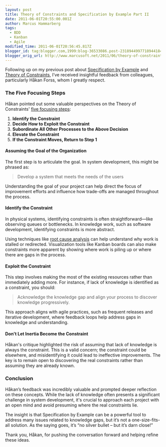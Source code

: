 ```yaml
---
layout: post
title: Theory of Constraints and Specification by Example Part II
date: 2011-06-01T20:55:00.001Z
author: Marcus Hammarberg
tags:
  - BDD
  - Kanban
  - Agile
modified_time: 2011-06-01T20:56:45.817Z
blogger_id: tag:blogger.com,1999:blog-36533086.post-2318944997718944184
blogger_orig_url: http://www.marcusoft.net/2011/06/theory-of-constraints-and-specification.html
---
```


Following up on my previous post about [Specification by Example](http://specificationbyexample.com/) and [Theory of Constraints](http://en.wikipedia.org/wiki/Theory_of_Constraints), I’ve received insightful feedback from colleagues, particularly Håkan Forss, whom I greatly respect.

### The Five Focusing Steps

Håkan pointed out some valuable perspectives on the Theory of Constraints' [five focusing steps](http://en.wikipedia.org/wiki/Theory_of_Constraints#The_five_focusing_steps):

1. **Identify the Constraint**
2. **Decide How to Exploit the Constraint**
3. **Subordinate All Other Processes to the Above Decision**
4. **Elevate the Constraint**
5. **If the Constraint Moves, Return to Step 1**

#### **Assuming the Goal of the Organization**

The first step is to articulate the goal. In system development, this might be phrased as:

> Develop a system that meets the needs of the users

Understanding the goal of your project can help direct the focus of improvement efforts and influence how trade-offs are managed throughout the process.

#### **Identify the Constraint**

In physical systems, identifying constraints is often straightforward—like observing queues or bottlenecks. In knowledge work, such as software development, identifying constraints is more abstract. 

Using techniques like [root cause analysis](http://en.wikipedia.org/wiki/Root_cause_analysis) can help understand why work is stalled or redirected. Visualization tools like Kanban boards can also make constraints more apparent by showing where work is piling up or where there are gaps in the process.

#### **Exploit the Constraint**

This step involves making the most of the existing resources rather than immediately adding more. For instance, if lack of knowledge is identified as a constraint, you should:

> Acknowledge the knowledge gap and align your process to discover knowledge progressively.

This approach aligns with agile practices, such as frequent releases and iterative development, where feedback loops help address gaps in knowledge and understanding.

#### **Don't Let Inertia Become the Constraint**

Håkan's critique highlighted the risk of assuming that lack of knowledge is always the constraint. This is a valid concern; the constraint could be elsewhere, and misidentifying it could lead to ineffective improvements. The key is to remain open to discovering the real constraints rather than assuming they are already known.

### Conclusion

Håkan’s feedback was incredibly valuable and prompted deeper reflection on these concepts. While the lack of knowledge often presents a significant challenge in system development, it's crucial to approach each project with an open mind and avoid presuming where the real constraints lie.

The insight is that Specification by Example can be a powerful tool to address many issues related to knowledge gaps, but it’s not a one-size-fits-all solution. As the saying goes, it’s “no silver bullet – but it’s darn close!”

Thank you, Håkan, for pushing the conversation forward and helping refine these ideas.
